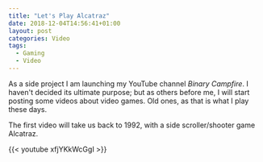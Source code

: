 ```yaml
---
title: "Let's Play Alcatraz"
date: 2018-12-04T14:56:41+01:00
layout: post
categories: Video
tags:
  - Gaming
  - Video
---
```


As a side project I am launching my YouTube channel _Binary Campfire_. I haven't decided its ultimate purpose; but as others before me, I will start posting some videos about video games. Old ones, as that is what I play these days.

The first video will take us back to 1992, with a side scroller/shooter game Alcatraz.

{{< youtube xfjYKkWcGgI >}}

